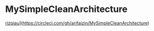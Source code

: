 # MySimpleCleanArchitecture
[rizqiau](https://circleci.com/gh/rizqiau/MySimpleCleanArchitecture.svg?style=svg)](https://circleci.com/gh/arifaizin/MySimpleCleanArchitecture)
